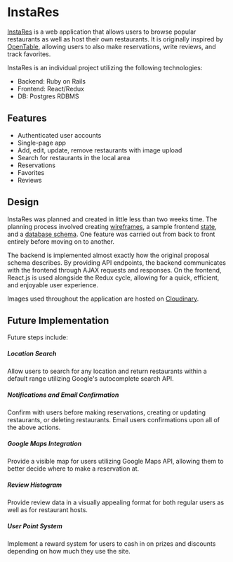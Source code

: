 # InstaRes

[InstaRes][instares] is a web application that allows users to browse popular restaurants as well as host their own restaurants. It is originally inspired by [OpenTable][opentable], allowing users to also make reservations, write reviews, and track favorites.

InstaRes is an individual project utilizing the following technologies:

- Backend: Ruby on Rails
- Frontend: React/Redux
- DB: Postgres RDBMS

<!-- ![alttag](home page here) -->

## Features

- Authenticated user accounts
- Single-page app
- Add, edit, update, remove restaurants with image upload
- Search for restaurants in the local area
- Reservations
- Favorites
- Reviews

<!-- ![alttag](rest show page) -->

## Design

InstaRes was planned and created in little less than two weeks time. The planning process involved creating [wireframes][wireframes], a sample frontend [state][state], and a [database schema][database schema]. One feature was carried out from back to front entirely before moving on to another.

The backend is implemented almost exactly how the original proposal schema describes. By providing API endpoints, the backend communicates with the frontend through AJAX requests and responses. On the frontend, React.js is used alongside the Redux cycle, allowing for a quick, efficient, and enjoyable user experience.

Images used throughout the application are hosted on [Cloudinary][cloudinary].

## Future Implementation

Future steps include:

##### Location Search

Allow users to search for any location and return restaurants within a default range utilizing Google's autocomplete search API.

##### Notifications and Email Confirmation

Confirm with users before making reservations, creating or updating restaurants, or deleting restaurants. Email users confirmations upon all of the above actions.

##### Google Maps Integration

Provide a visible map for users utilizing Google Maps API, allowing them to better decide where to make a reservation at.

##### Review Histogram

Provide review data in a visually appealing format for both regular users as well as for restaurant hosts.

##### User Point System

Implement a reward system for users to cash in on prizes and discounts depending on how much they use the site.

[instares]: http://www.instares.space
[opentable]: http://www.opentable.com
[cloudinary]: http://www.cloudinary.com
[wireframes]: ./docs/wireframes
[state]: ./docs/sample-state.md
[database schema]: ./docs/schema.md
